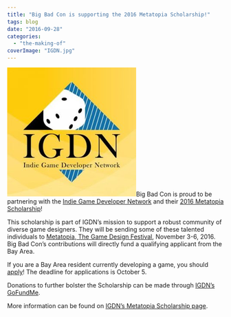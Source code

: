 ```yaml
---
title: "Big Bad Con is supporting the 2016 Metatopia Scholarship!"
tags: blog
date: "2016-09-28"
categories: 
  - "the-making-of"
coverImage: "IGDN.jpg"
---
```


![IGDN](/images/IGDN-300x300.jpg)Big Bad Con is proud to be partnering with the [Indie Game Developer Network](http://www.igdnonline.com/) and their [2016 Metatopia Scholarship](http://www.igdnonline.com/apply-for-the-2016-igdn-metatopia-scholarship/)!

This scholarship is part of IGDN’s mission to support a robust community of diverse game designers. They will be sending some of these talented individuals to [Metatopia, The Game Design Festival](http://www.dexposure.com/m2016.html), November 3-6, 2016. Big Bad Con’s contributions will directly fund a qualifying applicant from the Bay Area.

If you are a Bay Area resident currently developing a game, you should [apply](https://docs.google.com/forms/d/1TwDcPq3jUp5lhRJ29pTQvEyQEG5eThLowdeamW2wLcI/viewform?edit_requested=true)! The deadline for applications is October 5.

Donations to further bolster the Scholarship can be made through [IGDN’s GoFundMe](https://www.gofundme.com/igdnmetatopia2016).

More information can be found on [IGDN’s Metatopia Scholarship page](http://www.igdnonline.com/apply-for-the-2016-igdn-metatopia-scholarship/).
